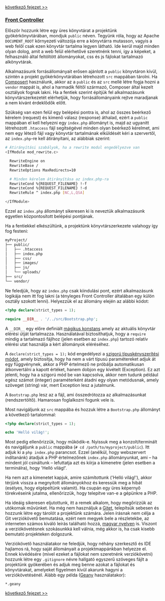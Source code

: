 [következő fejezet >>](02-composer.md)

### [Front Controller](https://hu.wikipedia.org/wiki/Front_vez%C3%A9rl%C5%91_tervez%C3%A9si_minta)

Először hozzunk létre egy üres könyvtárat a projektünk gyökérkönyvtárában, mondjuk `public` néven. Tegyünk róla, hogy az Apache `DOCUMENT_ROOT` környezeti változója erre a könyvtárra mutasson, vagyis a web felől csak ezen könyvtár tartalma legyen látható. Ide kerül majd minden olyan dolog, amit a web felül elérhetővé szeretnénk tenni, így a képeket, a felhasználó által feltöltött állományokat, css és js fájlokat tartalmazó alkönyvtárak.

Alkalmazásunk forrásállományait erősen ajánlott a `public` könyvtáron kívül, szintén a projekt gyökérkönyvtárában létrehozott `src` mappában tárolni. Ha [Composert](02-composer.md) használunk, akkor az a `public` és az `src` mellé létre fogja hozni a `vendor` mappát is, ahol a harmadik féltől származó, Composer által kezelt osztályok fognak lakni. Ha a fentiek szerint építjük fel alkalmazásunk könyvtárszerkezetét elérhetjük, hogy forrásállományaink rejtve maradjanak a nem kívánt érdeklődők előtt.

Szükség van ezen felül egy belépési pontra is, ahol az összes beérkező kérelem (request) és kimenő válasz (response) áthalad, ezért a `public` mappában el kell helyezni egy `index.php` állományt is, majd az ugyanitt létrehozott `.htaccess` fájl segítségével minden olyan beérkező kérelmet, ami nem egy létező fájl vagy könyvtár tartalmának elküldését kéri a szervertől, az `index.php`-re kell átirányítani, az alábbiak szerint:

```bash
# Átirányítási szabályok, ha a rewrite modul engedélyezve van
<IfModule mod_rewrite.c>

  RewriteEngine on
  RewriteBase /
  RewriteOptions MaxRedirects=10

  # Minden kérelem átirányítása az index.php-ra
  RewriteCond %{REQUEST_FILENAME} !-f
  RewriteCond %{REQUEST_FILENAME} !-d
  RewriteRule ^ index.php [NC,L,QSA]

</IfModule>
```

Ezzel az `index.php` állományt sikeresen ki is neveztük alkalmazásunk egyetlen központosított belépési pontjának.

Ha a fentiekkel elkészültünk, a projektünk könyvtárszerkezete valahogy így fog festeni:

```bash
myProject/
├── public/
│   ├── .htaccess
│   ├── index.php
│   ├── css/
│   ├── images/
│   ├── js/
│   └── uploads/
├── src/
└── vendor/
```

Ne feledjük, hogy az `index.php` csak kiindulási pont, ezért alkalmazásunk logikája nem itt fog lakni (a tényleges Front Controller általában egy külön osztály szokott lenni). Helyezzük el az állomány elején az alábbi kódot:

```php
<?php declare(strict_types = 1);

require __DIR__ . '/../src/Bootstrap.php';
```

A `__DIR__` egy előre definiált [mágikus konstans](http://php.net/manual/en/language.constants.predefined.php) amely az aktuális könyvtár elérési útját tartalmazza. Használatával biztosíthatjuk, hogy a `require` mindig a tartalmazó fájlhoz (jelen esetben az `index.php`) tartozó relatív elérési utat használja a kért állományok eléréséhez.

A `declare(strict_types = 1);` kód engedélyezi a [szigorú típuskényszerítési módot](http://php.net/manual/en/functions.arguments.php#functions.arguments.type-declaration.strict), amely biztosítja, hogy ha nem a várt típusú paramétereket adjuk át egy függvénynek, akkor a PHP értelmező ne próbálja automatikusan átkonvertálni a kapott értéket, hanem dobjon egy kivételt (Exception). Ez azt jelenti, hogy ha a szigorú mód be van kapcsolva, akkor nem tudunk például egész számot (integer) paraméterként átadni egy olyan metódusnak, amely szöveget (string) vár, mert Exception lesz a jutalmunk.

A `Bootstrap.php` lesz az a fájl, ami összedrótozza az alkalmazásunkat (rendszertöltő). Hamarosan foglalkozni fogunk vele is.

Most navigáljunk az `src` mappába és hozzuk létre a `Bootstrap.php` állományt a következő tartalommal:

```php
<?php declare(strict_types = 1);

echo 'Helló világ!';
```

Most pedig ellenőrizzük, hogy működik-e. Nyissuk meg a konzolt/terminált és navigáljunk a `public` mappába (`# cd /path/to/myproject/public`). Itt adjuk ki a `php index.php` parancsot. Ezzel (anélkül, hogy webszervert indítanánk) átadjuk a PHP értelmezőnek `index.php` állományunkat, ami – ha mindent jól csináltunk – lefuttatja azt és kiírja a kimenetre (jelen esetben a terminálra), hogy 'Helló világ!'.

Ha nem azt a kimenetet kapjuk, amire számítottunk ('Helló világ!'), akkor térjünk vissza a megnyitott állományokhoz és keressük meg a hibát (esélyes, hogy elgépeltünk valamit). Ha csupán egy üres képernyő törekvéseink jutalma, ellenőrizzük, hogy telepítve van-e a gépünkre a PHP.

Ha ideáig sikeresen eljutottunk, itt a remek alkalom, hogy megőrizzük az utókornak művünket. Ha még nem használjuk a [Gitet](https://szit.hu/doku.php?id=oktatas:programoz%C3%A1s:verzi%C3%B3kontroll:git), telepítsük sebesen és hozzunk létre egy tárolót a projektünk számára. Jelen írásnak nem célja a Git verziókövető bemutatása, ezért nem megyek bele a részletekbe, az interneten számos kiváló leírás található hozzá, [magyar nyelven](http://math.bme.hu/~balazs/git/) is. Viszont a verziókövetésnek szokásunkká kell válnia, még akkor is, ha csak kisebb bemutató projekteken dolgozunk.

Verziókövető használatakor ne feledjük, hogy néhány szerkesztő és IDE hajlamos rá, hogy saját állományait a projektmappánkban helyezze el. Ennek kivédésére (mivel ezeket a fájlokat nem szeretnénk verziókövetni) hozzunk létre egy `.gitignore` névre hallgató egyszerű szöveges fájlt a projektünk gyökerében és adjuk meg benne azokat a fájlokat és könyvtárakat, amelyeket figyelmen kivül akarunk hagyni a verziókövetésénél. Alább egy példa ([Geany](https://www.geany.org/) használatakor):

```
*.geany
```

[következő fejezet >>](02-composer.md)
